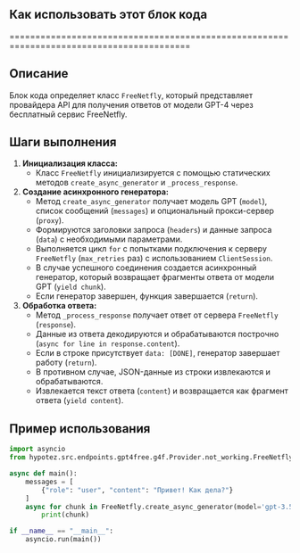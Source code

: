 ## Как использовать этот блок кода
=========================================================================================

Описание
-------------------------
Блок кода определяет класс `FreeNetfly`, который представляет провайдера API для получения ответов от модели GPT-4 через бесплатный сервис FreeNetfly. 

Шаги выполнения
-------------------------
1. **Инициализация класса:** 
    - Класс `FreeNetfly` инициализируется с помощью статических методов `create_async_generator` и `_process_response`.
2. **Создание асинхронного генератора:** 
    - Метод `create_async_generator` получает модель GPT (`model`), список сообщений (`messages`) и опциональный прокси-сервер (`proxy`).
    - Формируются заголовки запроса (`headers`) и данные запроса (`data`) с необходимыми параметрами.
    - Выполняется цикл `for` с попытками подключения к серверу `FreeNetfly` (`max_retries` раз) с использованием `ClientSession`. 
    - В случае успешного соединения создается асинхронный генератор, который возвращает фрагменты ответа от модели GPT (`yield chunk`). 
    - Если генератор завершен, функция завершается (`return`).
3. **Обработка ответа:**
    - Метод `_process_response` получает ответ от сервера `FreeNetfly` (`response`).
    - Данные из ответа декодируются и обрабатываются построчно (`async for line in response.content`).
    - Если в строке присутствует `data: [DONE]`, генератор завершает работу (`return`).
    - В противном случае, JSON-данные из строки извлекаются и обрабатываются.
    - Извлекается текст ответа (`content`) и возвращается как фрагмент ответа (`yield content`).


Пример использования
-------------------------

```python
import asyncio
from hypotez.src.endpoints.gpt4free.g4f.Provider.not_working.FreeNetfly import FreeNetfly

async def main():
    messages = [
        {"role": "user", "content": "Привет! Как дела?"}
    ]
    async for chunk in FreeNetfly.create_async_generator(model='gpt-3.5-turbo', messages=messages):
        print(chunk)

if __name__ == "__main__":
    asyncio.run(main())
```